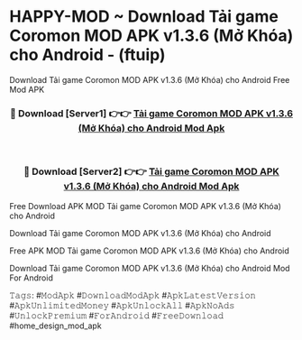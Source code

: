 # HAPPY-MOD ~ Download Tải game Coromon MOD APK v1.3.6 (Mở Khóa) cho Android - (ftuip)
Download Tải game Coromon MOD APK v1.3.6 (Mở Khóa) cho Android Free Mod APK

<div align="center">
<h3>🔴 Download [Server1] 👉👉 <a href="https://apk-comot.site?title=Tải_game_Coromon_MOD_APK_v1.3.6_(Mở_Khóa)_cho_Android">Tải game Coromon MOD APK v1.3.6 (Mở Khóa) cho Android Mod Apk</a></h3><br>

<h3>🔴 Download [Server2] 👉👉 <a href="https://apk-comot.site?title=Tải_game_Coromon_MOD_APK_v1.3.6_(Mở_Khóa)_cho_Android">Tải game Coromon MOD APK v1.3.6 (Mở Khóa) cho Android Mod Apk</a></h3>
</div>


Free Download APK MOD Tải game Coromon MOD APK v1.3.6 (Mở Khóa) cho Android

Download Tải game Coromon MOD APK v1.3.6 (Mở Khóa) cho Android 

Free APK MOD Tải game Coromon MOD APK v1.3.6 (Mở Khóa) cho Android 

Download Tải game Coromon MOD APK v1.3.6 (Mở Khóa) cho Android Mod For Android

𝚃𝚊𝚐𝚜: #𝙼𝚘𝚍𝙰𝚙𝚔 #𝙳𝚘𝚠𝚗𝚕𝚘𝚊𝚍𝙼𝚘𝚍𝙰𝚙𝚔 #𝙰𝚙𝚔𝙻𝚊𝚝𝚎𝚜𝚝𝚅𝚎𝚛𝚜𝚒𝚘𝚗 #𝙰𝚙𝚔𝚄𝚗𝚕𝚒𝚖𝚒𝚝𝚎𝚍𝙼𝚘𝚗𝚎𝚢 #𝙰𝚙𝚔𝚄𝚗𝚕𝚘𝚌𝚔𝙰𝚕𝚕 #𝙰𝚙𝚔𝙽𝚘𝙰𝚍𝚜 #𝚄𝚗𝚕𝚘𝚌𝚔𝙿𝚛𝚎𝚖𝚒𝚞𝚖 #𝙵𝚘𝚛𝙰𝚗𝚍𝚛𝚘𝚒𝚍 #𝙵𝚛𝚎𝚎𝙳𝚘𝚠𝚗𝚕𝚘𝚊𝚍 #home_design_mod_apk